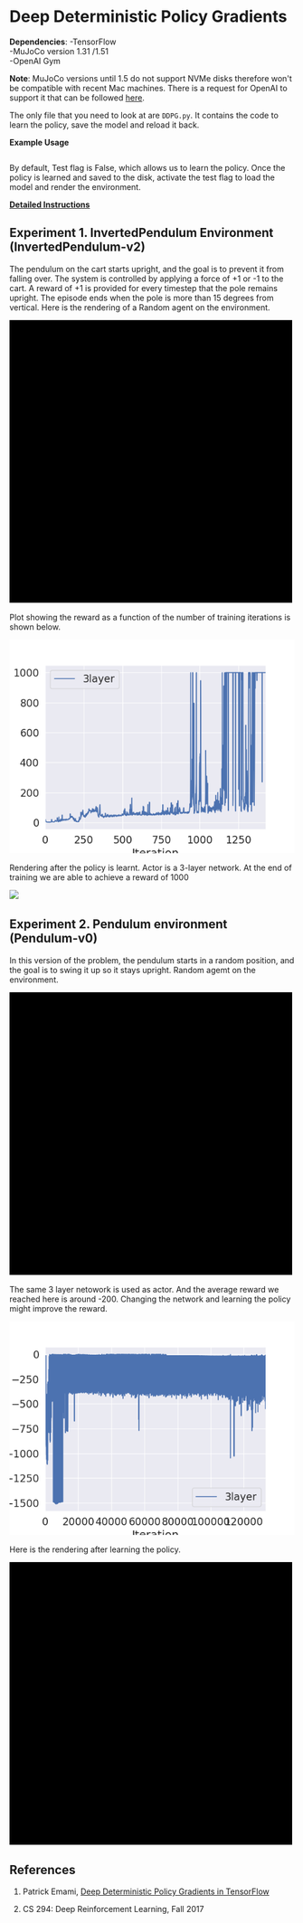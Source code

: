# Deep Deterministic Policy Gradients

**Dependencies**:
-TensorFlow   
-MuJoCo version 1.31 /1.51  
-OpenAI Gym  


**Note**: MuJoCo versions until 1.5 do not support NVMe disks therefore won't be compatible with recent Mac machines.
There is a request for OpenAI to support it that can be followed [here](https://github.com/openai/gym/issues/638).

The only file that you need to look at are `DDPG.py`. It contains the code to learn the policy, save the model and reload it back.

**Example Usage**
```python3.5 DDPG.py --env env_name --test True/False
```
By default, Test flag is False, which allows us to learn the policy.
Once the policy is learned and saved to the disk, activate the test flag to load the model and render the environment.


**[Detailed Instructions](http://rail.eecs.berkeley.edu/deeprlcourse-fa17/f17docs/hw1fall2017.pdf)**

## Experiment 1. InvertedPendulum Environment (InvertedPendulum-v2)

The pendulum on the cart starts upright, and the goal is to prevent it from falling over. The system is controlled by applying a force of +1 or -1 to the cart. A reward of +1 is provided for every timestep that the pole remains upright. The episode ends when the pole is more than 15 degrees from vertical. Here is the rendering of a Random agent on the environment.

![](Images/InvertedPendulum_gym_before.gif)

Plot showing the reward as a function of the number of training iterations is shown below.

![](Images/Inverted_pendulum.png)

Rendering after the policy is learnt. Actor is a 3-layer network. At the end of training we are able to achieve a reward of 1000

![](Images/InvertedPendulum_gym_after.gif)


## Experiment 2. Pendulum environment (Pendulum-v0)

In this version of the problem, the pendulum starts in a random position, and the goal is to swing it up so it stays upright.
Random agemt on the environment.

![](Images/pendulum_gym_before.gif)

The same 3 layer netowork is used as actor. And the average reward we reached here is around -200. Changing the network and learning the policy might improve the reward.

![](Images/pendulum.png)

Here is the rendering after learning the policy.

![](Images/pendulum_gym_after.gif)


## References

1. Patrick Emami, [Deep Deterministic Policy Gradients in TensorFlow](https://pemami4911.github.io/blog/2016/08/21/ddpg-rl.html)

3. CS 294: Deep Reinforcement Learning, Fall 2017

